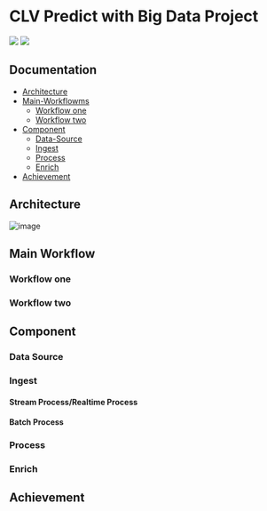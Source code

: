 # CLV Predict with Big Data Project
[![](https://img.shields.io/badge/Facebook-nguyenhoangtrung-blue)](https://www.facebook.com/nguyenhoangtrunghhh/)
[![](https://img.shields.io/badge/Gmail-nguyenhoangtrunghs%40gmail.com-red)](mailto:nguyenhoangtrunghs@gmail.com)


## Documentation

* [Architecture](#architecture)
* [Main-Workflowms](#main-workflows)
	- [Workflow one](#workflow-one)
	- [Workflow two](#workflow-two)
* [Component](#component)
	- [Data-Source](#data-source)
	- [Ingest](#ingest)
  	- [Process](#process)
	- [Enrich](#enrich)
 * [Achievement](#achievement)




## Architecture
![image](https://github.com/user-attachments/assets/2456c2f9-dbf2-42a9-80c6-6ea4dc05ea37)


## Main Workflow

   
### Workflow one


### Workflow two


## Component

### Data Source



### Ingest 
#### Stream Process/Realtime Process


#### Batch Process


### Process


### Enrich


## Achievement  
